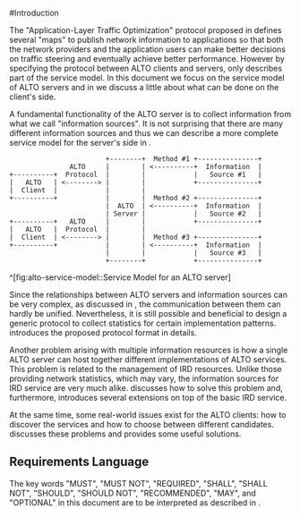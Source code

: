 
#Introduction

<!-- [[[ -->

<!-- service model not complete [[[ -->

The "Application-Layer Traffic Optimization" protocol proposed in [](#RFC7285)
defines several "maps" to publish network information to applications so that
both the network providers and the application users can make better decisions
on traffic steering and eventually achieve better performance.  However by
specifying the protocol between ALTO clients and servers, [](#RFC7285) only
describes part of the service model.  In this document we focus on the service
model of ALTO servers and in [](#advanced-topics) we discuss a little about what
can be done on the client's side.

A fundamental functionality of the ALTO server is to collect information from
what we call "information sources".  It is not surprising that there are many
different information sources and thus we can describe a more complete service
model for the server's side in [](#fig:alto-service-model).

<!-- Figure: alto-service-model [[[ -->


                            +--------+  Method #1 +---------------+
                   ALTO     |        | <----------+  Information  |
    +----------+  Protocol  |        |            |   Source #1   |
    |   ALTO   | <--------> |        |            +---------------+
    |  Client  |            |        |
    +----------+            |        |  Method #2 +---------------+
                            |  ALTO  | <----------+  Information  |
                            | Server |            |   Source #2   |
    +----------+   ALTO     |        |            +---------------+
    |   ALTO   |  Protocol  |        |
    |  Client  | <--------> |        |  Method #3 +---------------+
    +----------+            |        | <----------+  Information  |
                            |        |            |   Source #3   |
                            +--------+            +---------------+
^[fig:alto-service-model::Service Model for an ALTO server]

<!-- ]]] -->

<!-- ]]] -->

<!-- protocol for common server-is communication [[[ -->

Since the relationships between ALTO servers and information sources can be very
complex, as discussed in [](#relationships), the communication between
them can hardly be unified.  Nevertheless, it is still possible and beneficial
to design a generic protocol to collect statistics for certain implementation
patterns.  [](#alto-info-protocol) introduces the proposed protocol format in
details.

<!-- ]]] -->

<!-- ird extensions [[[ -->

Another problem arising with multiple information resources is how a single ALTO
server can host together different implementations of ALTO services.  This
problem is related to the management of IRD resources.  Unlike those providing
network statistics, which may vary, the information sources for IRD service are
very much alike.  [](#ird-extensions) discusses how to solve this problem and,
furthermore, introduces several extensions on top of the basic IRD service.

<!-- ]]] -->

<!-- service discovery/selection [[[ -->

At the same time, some real-world issues exist for the ALTO clients: how to
discover the services and how to choose between different candidates.
[](#advanced-topics) discusses these problems and provides some useful
solutions.

<!-- ]]] -->

## Requirements Language

The key words "MUST", "MUST NOT", "REQUIRED", "SHALL", "SHALL NOT", "SHOULD",
"SHOULD NOT", "RECOMMENDED", "MAY", and "OPTIONAL" in this document are to be
interpreted as described in [](#RFC2119).
